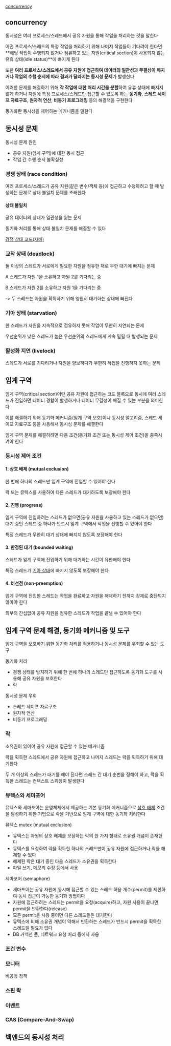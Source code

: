 [concurrency](#concurrency)


## concurrency


[//]: # (독립적인 작업들 간에 시간을 분할하여 실행함으로써 동시에 실행되는 것처럼 보이도록 처리하는 능력을 말한다)

동시성은 여러 프로세스/스레드에서 공유 자원을 통해 작업을 처리하는 것을 말한다 

어떤 프로세스/스레드의 특정 작업을 처리하기 위해 나머지 작업들이 기다려야 한다면 **해당 작업이 수행되지 않거나 점유하고 있는 자원(critical section)이 사용되지 않는 유휴 상태(idle status)**에 빠지게 된다

또한 **여러 프로세스/스레드에서 공유 자원에 접근하여 데이터의 일관성과 무결성이 깨지거나 작업의 수행 순서에 따라 결과가 달라지는 동시성 문제**가 발생한다

이러한 문제를 해결하기 위해 **각 작업에 대한 처리 시간을 분할**하여 유휴 상태에 빠지지 않게 하거나 자원에 특정 프로세스/스레드만 접근할 수 있도록 하는 **동기화**, **스레드 세이프 자료구조**, **원자적 연산**, **비동기 프로그래밍** 등의 해결책을 구현한다

동기화란 동시성을 제어하는 메커니즘을 말한다

## 동시성 문제

동시성 문제 원인
- 공유 자원(임계 구역)에 대한 동시 접근 
- 작업 간 수행 순서 불확실성


### 경쟁 상태 (race condition)

여러 프로세스/스레드가 공유 자원(같은 변수/객체 등)에 접근하고 수정하려고 할 때 발생하는 문제로 상태 불일치 문제를 초래한다 

#### 상태 불일치

공유 데이터의 상태가 일관성을 잃는 문제

동기화 처리를 통해 상태 불일치 문제를 해결할 수 있다

[경쟁 상태 코드(자바)](./src/java/src/test/java/concurrency/RaceConditionTest.java)


### 교착 상태 (deadlock)

둘 이상의 스레드가 서로에게 필요한 자원을 점유한 채로 무한 대기에 빠지는 문제

A 스레드가 자원 1을 소유하고 자원 2를 기다리는 중

B 스레드가 자원 2를 소유하고 자원 1을 기다리는 중

-> 두 스레드는 자원을 획득하기 위해 영원히 대기하는 상태에 빠진다


### 기아 상태 (starvation)

한 스레드가 자원을 지속적으로 점유하지 못해 작업이 무한히 지연되는 문제

우선순위가 낮은 스레드가 높은 우선순위의 스레드에게 계속 밀릴 때 발생되는 문제


### 활성화 지연 (livelock)

스레드가 서로를 기다리거나 자원을 양보하다가 무한히 작업을 진행하지 못하는 문제


## 임계 구역

임계 구역(critical section)이란 공유 자원에 접근하는 코드 블록으로 동시에 여러 스레드가 진입하면 데이터 경합이 발생하거나 데이터 무결성이 깨질 수 있는 부분을 의미한다

이를 해결하기 위해 동기화 메커니즘(임계 구역 보호)이나 동시성 알고리즘, 스레드 세이프 자료구조 등을 사용해서 동시성 문제를 해결한다

임계 구역 문제를 해결하려면 다음 조건(동기화 조건 또는 동시성 제어 조건)을 충족시켜야 한다

### 동시성 제어 조건

#### 1. 상호 배제 (mutual exclusion)

한 번에 하나의 스레드만 임계 구역에 진입할 수 있어야 한다

락 또는 뮤텍스를 사용하여 다른 스레드가 대기하도록 보장해야 한다

#### 2. 진행 (progress)

임계 구역에 진입하려는 스레드가 없으면(공유 자원을 사용하고 있는 스레드가 없으면) 대기 중인 스레드 중 하나가 반드시 임계 구역에서 작업을 진행할 수 있어야 한다

특정 스레드가 무한히 대기 상태에 빠지지 않도록 보장해야 한다

#### 3. 한정된 대기 (bounded waiting)

스레드가 임계 구역에 진입하기 위해 대기하는 시간이 유한해야 한다

특정 스레드가 [기아 상태](#기아-상태-starvation)에 빠지지 않도록 보장해야 한다

#### 4. 비선점 (non-preemption)

임계 구역에 진입한 스레드는 작업을 완료하고 자원을 해제하기 전까지 강제로 중단되지 않아야 한다

외부의 간섭없이 공유 자원을 점유한 스레드가 작업을 끝낼 수 있어야 한다


## 임계 구역 문제 해결, 동기화 메커니즘 및 도구

임계 구역을 보호하기 위한 동기화 처리를 적용하거나 동시성 문제를 우회할 수 있는 도구 

동기화 처리
- 경쟁 상태를 방지하기 위해 한 번에 하나의 스레드만 접근하도록 동기화 도구를 사용해 공유 자원을 보호한다
- 락

동시성 문제 우회
- 스레드 세이프 자료구조
- 원자적 연산
- 비동기 프로그래밍

### 락

소유권이 있어야 공유 자원에 접근할 수 있는 메커니즘

락을 획득한 스레드에서 공유 자원에 접근하고 나머지 스레드는 락을 획득하기 위해 대기한다

두 개 이상의 스레드가 대기를 해야 된다면 스레드 간 대기 순번을 정해야 하고, 락을 획득한 스레드는 컨텍스트 스위칭이 발생한다


### 뮤텍스와 세마포어


뮤텍스와 세마포어는 운영체제에서 제공하는 기본 동기화 메커니즘으로 [상호 배제](#1-상호-배제-mutual-exclusion) 조건을 달성하기 위한 기법으로 락을 기반으로 임계 구역에 대한 동기화 처리한다

뮤텍스 mutex (mutual exclusion)
- 뮤텍스는 자원의 상호 배제를 보장하는 락의 한 가지 형태로 소유권 개념이 존재한다
- 뮤텍스를 요청하여 락을 획득한 하나의 스레드만이 공유 자원에 접근하거나 락을 해제할 수 있다
- 해제된 락은 대기 중인 다음 스레드가 소유권을 획득한다
- 파일 쓰기, 메모리 수정 등에서 사용

세마포어 (semaphore)
- 세마포어는 공유 자원에 동시에 접근할 수 있는 스레드 허용 개수(permit)를 제한하여 동시 접근이 가능한 동기화 방법이다
- 자원에 접근하려는 스레드는 permit을 요청(acquire)하고, 자원 사용이 끝나면 permit을 반환한다(release)
- 모든 permit을 사용 중이면 다른 스레드들은 대기한다
- 뮤텍스에 비해 소유권 개념이 약해서 반환하는 스레드가 반드시 permit을 획득한 스레드일 필요가 없다
- DB 커넥션 풀, 네트워크 요청 처리 등에서 사용


### 조건 변수


### 모니터

비공정 정책


### 스핀 락

### 이벤트


### CAS (Compare-And-Swap)


## 백엔드의 동시성 처리